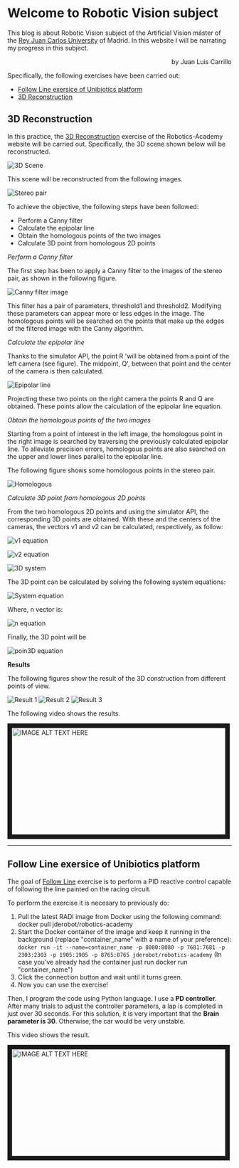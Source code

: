 # Welcome to Robotic Vision subject

This blog is about Robotic Vision subject of the Artificial Vision máster of the [Rey Juan Carlos University](http://www.urjc.es) of Madrid. In this website I will be narrating my progress in this subject.
<P align="right">by Juan Luis Carrillo</P>

Specifically, the following exercises have been carried out:
- [Follow Line exersice of Unibiotics platform](#p1)
- [3D Reconstruction](#p2)

## <a name="p2" />3D Reconstruction

In this practice, the [3D Reconstruction](https://jderobot.github.io/RoboticsAcademy/exercises/ComputerVision/3d_reconstruction) exercise of the Robotics-Academy website will be carried out. Specifically, the 3D scene shown below will be reconstructed.

![3D Scene](Escena.jpg)

This scene will be reconstructed from the following images.

![Stereo pair](par_estereo.jpg)

To achieve the objective, the following steps have been followed:
- Perform a Canny filter
- Calculate the epipolar line
- Obtain the homologous points of the two images
- Calculate 3D point from homologous 2D points

_Perform a Canny filter_

The first step has been to apply a Canny filter to the images of the stereo pair, as shown in the following figure.

![Canny filter image](canny.jpg)

This filter has a pair of parameters, threshold1 and threshold2. Modifying these parameters can appear more or less edges in the image. The homologous points will be searched on the points that make up the edges of the filtered image with the Canny algorithm.

_Calculate the epipolar line_

Thanks to the simulator API, the point R 'will be obtained from a point of the left camera (see figure). The midpoint, Q', between that point and the center of the camera is then calculated.

![Epipolar line](epipolar_line.jpg)

Projecting these two points on the right camera the points R and Q are obtained. These points allow the calculation of the epipolar line equation.

_Obtain the homologous points of the two images_

Starting from a point of interest in the left image, the homologous point in the right image is searched by traversing the previously calculated epipolar line. To alleviate precision errors, homologous points are also searched on the upper and lower lines parallel to the epipolar line.


The following figure shows some homologous points in the stereo pair.

![Homologous](homologos.jpg)

_Calculate 3D point from homologous 2D points_

From the two homologous 2D points and using the simulator API, the corresponding 3D points are obtained. With these and the centers of the cameras, the vectors v1 and v2 can be calculated, respectively, as follow:

![v1 equation](eq4.svg)

![v2 equation](eq5.svg)


![3D system](system.jpg)

The 3D point can be calculated by solving the following system equations:

![System equation](eq1.svg)

Where, n vector is:

![n equation](eq2.svg)

Finally, the 3D point will be

![poin3D equation](eq3.svg)



__Results__

The following figures show the result of the 3D construction from different points of view.

![Result 1](result_from.jpg)
![Result 2](result_perps.jpg)
![Result 3](result_profil.jpg)


The following video shows the results.

<a href="http://www.youtube.com/watch?feature=player_embedded&v=Ov239U7xQFY
" target="_blank"><img src="http://img.youtube.com/vi/Ov239U7xQFY/0.jpg" 
alt="IMAGE ALT TEXT HERE" width="480" height="240" border="10" /></a>




-----





## <a name="p1" /> Follow Line exersice of Unibiotics platform 

The goal of [Follow Line](https://unibotics.org/academy/exercise/follow_line/) exercise is to perform a PID reactive control capable of following the line painted on the racing circuit.

To perform the exercise it is necesary to previously do:
1. Pull the latest RADI image from Docker using the following command: docker pull jderobot/robotics-academy
2. Start the Docker container of the image and keep it running in the background (replace "container_name" with a name of your preference): `docker run -it --name=container_name -p 8080:8080 -p 7681:7681 -p 2303:2303 -p 1905:1905 -p 8765:8765 jderobot/robotics-academy` (In case you've already had the container just run docker run "container_name")
3. Click the connection button and wait until it turns green.
4. Now you can use the exercise!


Then, I program the code using Python language. I use a **PD controller**. After many trials to adjust the controller parameters, a lap is completed in just over 30 seconds. For this solution, it is very important that the **Brain parameter is 30**. Otherwise, the car would be very unstable.

This video shows the result.

<a href="http://www.youtube.com/watch?feature=player_embedded&v=tP3CVYRr85c
" target="_blank"><img src="http://img.youtube.com/vi/tP3CVYRr85c/0.jpg" 
alt="IMAGE ALT TEXT HERE" width="480" height="240" border="10" /></a>
